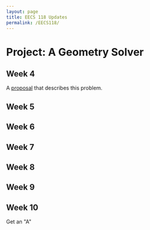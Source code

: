 ```yaml
---
layout: page
title: EECS 118 Updates
permalink: /EECS118/
---
```


# __Project: A Geometry Solver__

## __Week 4__
A [proposal](https://docs.google.com/document/d/1V8SPcFPg6eyj8idUQ9XdE9WonhJW-OK-4RmX6I3f0fk/edit?usp=sharing) that describes this problem.

## __Week 5__

## __Week 6__

## __Week 7__

## __Week 8__

## __Week 9__

## __Week 10__
Get an "A"
